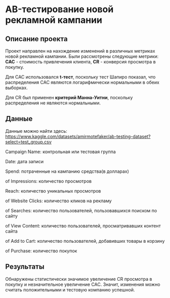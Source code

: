 # AB-тестирование новой рекламной кампании
## Описание проекта
Проект направлен на нахождение изменений в различных метриках новой рекламной кампании. Были рассмотрены следующие метрики: **САС** - стоимость привлечения клиента, **CR** - конверсия просмотра в покупку.

Для САС использовался **t-тест**, поскольку тест Шапиро показал, что распределения САС являются логарифмически нормальными в обеих выборках. 

Для CR был применен **критерий Манна-Уитни**, поскольку распределения не являются нормальными.
## Данные
Данные можно найти здесь: https://www.kaggle.com/datasets/amirmotefaker/ab-testing-dataset?select=test_group.csv

Campaign Name: контрольная или тестовая группа

Date: дата записи

Spend: потраченные на кампанию средства(в долларах)

of Impressions: количество просмотров

Reach: количество уникальных просмотров

of Website Clicks: количество кликов на рекламу

of Searches: количество пользователей, пользовавшихся поиском по сайту

of View Content: количество пользователей, просматривавших контент сайта

of Add to Cart: количество пользователей, добавивших товары в корзину

of Purchase: количество покупок
## Результаты
Обнаружены статистически значимое увеличение CR просмотра в покупку и незначительное увеличение САС. Значит, изменения можно считать положительными и тестовую компанию успешной.